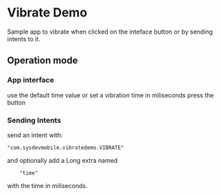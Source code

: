 # Vibrate Demo 
Sample app to vibrate when clicked on the inteface button or by sending intents to it.

## Operation mode

### App interface
use the default time value or set a vibration time in miliseconds
press the button

### Sending Intents
send an intent with: 
 
	"com.sysdevmobile.vibratedemo.VIBRATE"
	
and optionally add a Long extra named
 	
		"time" 
		
with the time in miliseconds.
